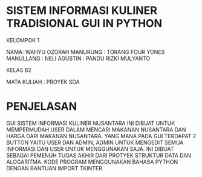 # SISTEM INFORMASI KULINER TRADISIONAL GUI IN PYTHON 

KELOMPOK 1

NAMA: WAHYU OZORAH MANURUNG
    : TORANG FOUR YONES MANULLANG
    : NELI AGUSTIN
    : PANDU RIZKI MULYANTO

KELAS B2



MATA KULIAH : PROYEK SDA 

# PENJELASAN
GUI SISTEM INFORMASI KULINER NUSANTARA INI DIBUAT UNTUK MEMPERMUDAH USER DALAM MENCARI MAKANAN NUSANTARA DAN HARGA DARI MAKANAN NUSANTARA. YANG MANA PADA GUI TERDAPAT 2 BUTTON YAITU USER DAN ADMIN, ADMIN UNTUK MENGEDIT SEMUA INFORMASI DAN USER UNTUK MENGGUNAKAN SAJA. INI DIBUAT SEBAGAI PEMENUH TUGAS AKHIR DARI PROTYEK STRUKTUR DATA DAN ALOGARITMA. KODE PROGRAM MENGGUNAKAN BAHASA PYTHON DENGAN BANTUAN IMPORT TKINTER. 


